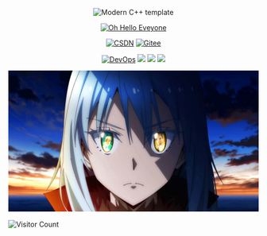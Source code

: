 
<div id="title" align=center>

![Modern C++ template][github-sub-title:img]

[![Oh Hello Eveyone](https://github-readme-stats.vercel.app/api?username=Xeubad&show_icons=true&theme=tokyonight)](https://space.bilibili.com/416116657)

[![CSDN](https://img.shields.io/badge/CSDN-%E7%B4%94%E5%86%AB-green)](https://blog.csdn.net/xpled)
[![Gitee](https://img.shields.io/badge/Gitee-Xeubad-red)](https://gitee.com/ah-chen)

[![DevOps](https://img.shields.io/badge/code-DevOps-blue)](https://learn.microsoft.com/zh-cn/devops/) 
![](https://img.shields.io/badge/每日-美式-green) 
![](https://img.shields.io/badge/状态-error-red) 
![](https://img.shields.io/badge/性格-男-red)

</div>

![头像](image/头像.jpg)

![Visitor Count](https://profile-counter.glitch.me/Xeubad/count.svg)

[github-sub-title:img]: https://readme-typing-svg.herokuapp.com/?font=Segoe+Script&center=true&lines=Xeubad

